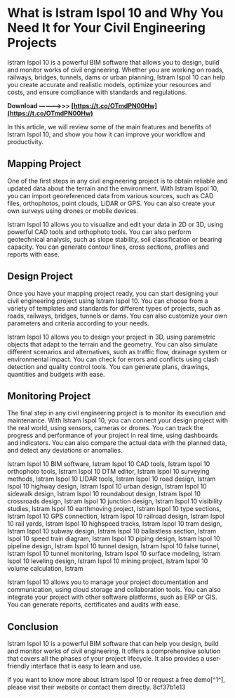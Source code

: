 # What is Istram Ispol 10 and Why You Need It for Your Civil Engineering Projects
 
Istram Ispol 10 is a powerful BIM software that allows you to design, build and monitor works of civil engineering. Whether you are working on roads, railways, bridges, tunnels, dams or urban planning, Istram Ispol 10 can help you create accurate and realistic models, optimize your resources and costs, and ensure compliance with standards and regulations.
 
**Download –––––>>> [https://t.co/OTmdPN00Hw](https://t.co/OTmdPN00Hw)**


 
In this article, we will review some of the main features and benefits of Istram Ispol 10, and show you how it can improve your workflow and productivity.
 
## Mapping Project
 
One of the first steps in any civil engineering project is to obtain reliable and updated data about the terrain and the environment. With Istram Ispol 10, you can import georeferenced data from various sources, such as CAD files, orthophotos, point clouds, LiDAR or GPS. You can also create your own surveys using drones or mobile devices.
 
Istram Ispol 10 allows you to visualize and edit your data in 2D or 3D, using powerful CAD tools and orthophoto tools. You can also perform geotechnical analysis, such as slope stability, soil classification or bearing capacity. You can generate contour lines, cross sections, profiles and reports with ease.
 
## Design Project
 
Once you have your mapping project ready, you can start designing your civil engineering project using Istram Ispol 10. You can choose from a variety of templates and standards for different types of projects, such as roads, railways, bridges, tunnels or dams. You can also customize your own parameters and criteria according to your needs.
 
Istram Ispol 10 allows you to design your project in 3D, using parametric objects that adapt to the terrain and the geometry. You can also simulate different scenarios and alternatives, such as traffic flow, drainage system or environmental impact. You can check for errors and conflicts using clash detection and quality control tools. You can generate plans, drawings, quantities and budgets with ease.
 
## Monitoring Project
 
The final step in any civil engineering project is to monitor its execution and maintenance. With Istram Ispol 10, you can connect your design project with the real world, using sensors, cameras or drones. You can track the progress and performance of your project in real time, using dashboards and indicators. You can also compare the actual data with the planned data, and detect any deviations or anomalies.
 
Istram Ispol 10 BIM software,  Istram Ispol 10 CAD tools,  Istram Ispol 10 orthophoto tools,  Istram Ispol 10 DTM editor,  Istram Ispol 10 surveying methods,  Istram Ispol 10 LIDAR tools,  Istram Ispol 10 road design,  Istram Ispol 10 highway design,  Istram Ispol 10 urban design,  Istram Ispol 10 sidewalk design,  Istram Ispol 10 roundabout design,  Istram Ispol 10 crossroads design,  Istram Ispol 10 junction design,  Istram Ispol 10 visibility studies,  Istram Ispol 10 earthmoving project,  Istram Ispol 10 type sections,  Istram Ispol 10 GPS connection,  Istram Ispol 10 railroad design,  Istram Ispol 10 rail yards,  Istram Ispol 10 highspeed tracks,  Istram Ispol 10 tram design,  Istram Ispol 10 subway design,  Istram Ispol 10 ballastless section,  Istram Ispol 10 speed train diagram,  Istram Ispol 10 piping design,  Istram Ispol 10 pipeline design,  Istram Ispol 10 tunnel design,  Istram Ispol 10 false tunnel,  Istram Ispol 10 tunnel monitoring,  Istram Ispol 10 surface modeling,  Istram Ispol 10 leveling design,  Istram Ispol 10 mining project,  Istram Ispol 10 volume calculation,  Istram
 
Istram Ispol 10 allows you to manage your project documentation and communication, using cloud storage and collaboration tools. You can also integrate your project with other software platforms, such as ERP or GIS. You can generate reports, certificates and audits with ease.
 
## Conclusion
 
Istram Ispol 10 is a powerful BIM software that can help you design, build and monitor works of civil engineering. It offers a comprehensive solution that covers all the phases of your project lifecycle. It also provides a user-friendly interface that is easy to learn and use.
 
If you want to know more about Istram Ispol 10 or request a free demo[^1^], please visit their website or contact them directly.
 8cf37b1e13
 

